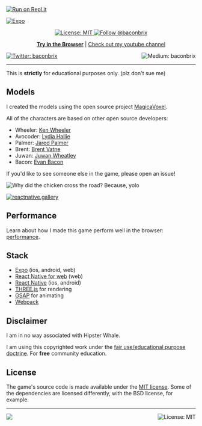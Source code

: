 [![Run on Repl.it](https://repl.it/badge/github/EvanBacon/Expo-Crossy-Road)](https://repl.it/github/EvanBacon/Expo-Crossy-Road)

<!-- Banner Image -->

[![Expo](/.style/header.png)](https://crossyroad.netlify.com/)

<p align="center"> 
  <a aria-label="Expo Bouncy Bacon is free to use" href="/LICENSE" target="_blank">
    <img alt="License: MIT" src="https://img.shields.io/badge/License-MIT-success.svg?style=flat-square&color=33CC12" target="_blank" />
  </a>

  <a aria-label="instagram" href="https://www.instagram.com/baconbrix/" target="_blank">
    <img alt="Follow @baconbrix" src="https://img.shields.io/twitter/follow/baconbrix.svg?style=flat-square&label=Follow%20%40baconbrix&logo=INSTAGRAM&logoColor=FFFFFF&labelColor=000&logoWidth=15&color=lightgray" />
  </a>
</p>

<p align="center">
  <a aria-label="try expo crossy road in the browser" href="https://crossyroad.netlify.com/"><b>Try in the Browser</b></a>
 |
  <a aria-label="subscribe on youtube" href="https://www.youtube.com/channel/UCx_YiR733cfqVPRsQ1n8Fag">Check out my youtube channel</a>
</p>

<p>
  <a aria-label="Follow @baconbrix on Twitter" href="https://twitter.com/intent/follow?screen_name=baconbrix" target="_blank">
    <img  alt="Twitter: baconbrix" src="https://img.shields.io/twitter/follow/baconbrix.svg?style=flat-square&label=Follow%20%40baconbrix&logo=TWITTER&logoColor=FFFFFF&labelColor=00aced&logoWidth=15&color=lightgray" target="_blank" />
  </a>
  <a aria-label="Follow @Baconbrix on Medium" href="https://medium.com/@Baconbrix">
    <img align="right" alt="Medium: baconbrix" src="https://img.shields.io/badge/Check%20out%20my%20blog-lightgray.svg?style=flat-square" target="_blank" />
  </a>
</p>
  
---

This is **strictly** for educational purposes only. (plz don't sue me)

## Models

I created the models using the open source project [MagicaVoxel](https://ephtracy.github.io/). 

All of the characters are based on other open source developers:

- Wheeler: [Ken Wheeler](https://twitter.com/ken_wheeler)
- Avocoder: [Lydia Hallie](https://twitter.com/lydiahallie)
- Palmer: [Jared Palmer](https://twitter.com/jaredpalmer)
- Brent: [Brent Vatne](https://twitter.com/notbrent)
- Juwan: [Juwan Wheatley](https://twitter.com/FiberJW)
- Bacon: [Evan Bacon](https://twitter.com/baconbrix)

If you'd like to see someone else in the game, please open an issue!

<!-- Expo: https://exp.host/@bacon/crossy-road -->

![Why did the chicken cross the road? Because, yolo](https://media.giphy.com/media/UAxmnxRLkmHEQ/200w_d.gif?raw=true 'Preview Gif 😀 ...I love you')

[![reactnative.gallery](https://img.shields.io/badge/reactnative.gallery-%F0%9F%8E%AC-green.svg)](https://reactnative.gallery)

## Performance

Learn about how I made this game perform well in the browser: [performance](performance.md).

## Stack

- [Expo](http://expo.io) (ios, android, web)
- [React Native for web](https://baconbrix.gitbook.io/react-native-web/) (web)
- [React Native](http://reactnative.dev/) (ios, android)
- [THREE.js](https://threejs.org/) for rendering
- [GSAP](https://greensock.com/) for animating
- [Webpack](https://www.npmjs.com/package/@expo/webpack-config)

## Disclaimer

I am in no way associated with Hipster Whale.

I am using this copyrighted work under the [fair use/educational purpose doctrine](http://fairuse.stanford.edu/overview/academic-and-educational-permissions/non-coursepack/). For **free** community education.

## License

The game's source code is made available under the [MIT license](LICENSE). Some of the dependencies are licensed differently, with the BSD license, for example.

<!-- Footer -->

---

<p>
    <a aria-label="sponsored by my mommy" href="http://expo.io">
        <img src="https://img.shields.io/badge/I_EAT-SOYLENT-4630EB.svg?style=for-the-badge&logo=GITHUB&labelColor=000&logoColor=fff" target="_blank" />
    </a>
    <a aria-label="expo-crossy-road is free to use" href="/LICENSE" target="_blank">
        <img align="right" alt="License: MIT" src="https://img.shields.io/badge/License-MIT-success.svg?style=for-the-badge&color=33CC12" target="_blank" />
    </a>
</p>

